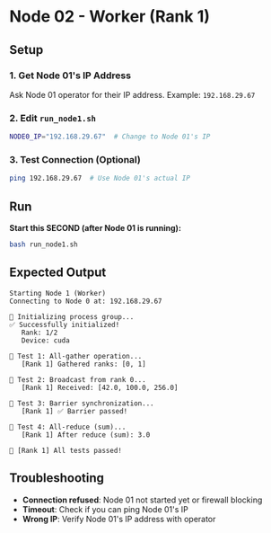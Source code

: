 # Node 02 - Worker (Rank 1)

## Setup

### 1. Get Node 01's IP Address
Ask Node 01 operator for their IP address.
Example: `192.168.29.67`

### 2. Edit `run_node1.sh`
```bash
NODE0_IP="192.168.29.67"  # Change to Node 01's IP
```

### 3. Test Connection (Optional)
```bash
ping 192.168.29.67  # Use Node 01's actual IP
```

## Run

**Start this SECOND (after Node 01 is running):**

```bash
bash run_node1.sh
```

## Expected Output

```
Starting Node 1 (Worker)
Connecting to Node 0 at: 192.168.29.67

🔄 Initializing process group...
✅ Successfully initialized!
   Rank: 1/2
   Device: cuda
   
🧪 Test 1: All-gather operation...
   [Rank 1] Gathered ranks: [0, 1]
   
🧪 Test 2: Broadcast from rank 0...
   [Rank 1] Received: [42.0, 100.0, 256.0]
   
🧪 Test 3: Barrier synchronization...
   [Rank 1] ✅ Barrier passed!
   
🧪 Test 4: All-reduce (sum)...
   [Rank 1] After reduce (sum): 3.0
   
🎉 [Rank 1] All tests passed!
```

## Troubleshooting

- **Connection refused**: Node 01 not started yet or firewall blocking
- **Timeout**: Check if you can ping Node 01's IP
- **Wrong IP**: Verify Node 01's IP address with operator
